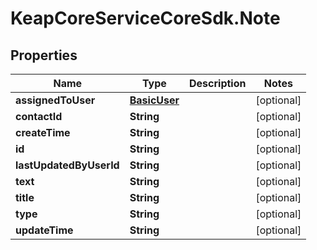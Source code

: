 # KeapCoreServiceCoreSdk.Note

## Properties

Name | Type | Description | Notes
------------ | ------------- | ------------- | -------------
**assignedToUser** | [**BasicUser**](BasicUser.md) |  | [optional] 
**contactId** | **String** |  | [optional] 
**createTime** | **String** |  | [optional] 
**id** | **String** |  | [optional] 
**lastUpdatedByUserId** | **String** |  | [optional] 
**text** | **String** |  | [optional] 
**title** | **String** |  | [optional] 
**type** | **String** |  | [optional] 
**updateTime** | **String** |  | [optional] 


